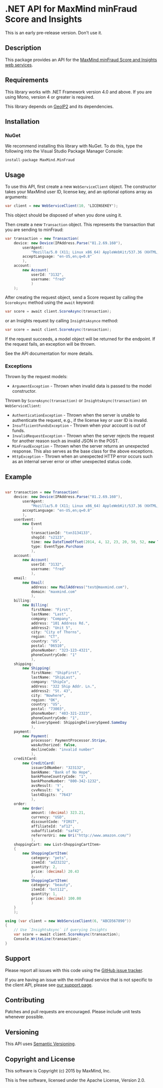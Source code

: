 # .NET API for MaxMind minFraud Score and Insights

This is an early pre-release version. Don't use it.

## Description ##

This package provides an API for the [MaxMind minFraud Score and Insights
web services](http://dev.maxmind.com/minfraud-score-and-insights-api-documentation).

## Requirements ##

This library works with .NET Framework version 4.0 and above. If you are
using Mono, version 4 or greater is required.

This library depends on [GeoIP2](http://www.nuget.org/packages/MaxMind.GeoIP2/)
and its dependencies.

## Installation ##

### NuGet ###

We recommend installing this library with NuGet. To do this, type the
following into the Visual Studio Package Manager Console:

```
install-package MaxMind.MinFraud
```

## Usage ##

To use this API, first create a new `WebServiceClient` object. The constructor
takes your MaxMind user ID, license key, and an optional options array as
arguments:

```csharp
var client = new WebServiceClient(10, 'LICENSEKEY');
```

This object should be disposed of when you done using it.

Then create a new `Transaction` object. This represents the transaction that
you are sending to minFraud:

```csharp
var transaction = new Transaction(
    device: new Device(IPAddress.Parse("81.2.69.160"),
        userAgent:
            "Mozilla/5.0 (X11; Linux x86_64) AppleWebKit/537.36 (KHTML, like Gecko) Chrome/41.0.2272.89 Safari/537.36",
        acceptLanguage: "en-US,en;q=0.8"
        ),
    account:
        new Account(
            userId: "3132",
            username: "fred"
            )
    );
```


After creating the request object, send a Score request by calling the
`ScoreAsync` method using the `await` keyword:

```csharp
var score = await client.ScoreAsync(transaction);
```

or an Insights request by calling `InsightsAsynce` method:

```csharp
var score = await client.ScoreAsync(transaction);
```

If the request succeeds, a model object will be returned for the endpoint. If
the request fails, an exception will be thrown.

See the API documentation for more details.

### Exceptions ###

Thrown by the request models:

* `ArgumentException` - Thrown when invalid data is passed to the model
  constructor.

Thrown by `ScoreAsync(transaction)` or `InsightsAsync(transaction)` on
`WebServiceClient`:

* `AuthenticationException` - Thrown when the server is unable to authenticate
  the request, e.g., if the license key or user ID is invalid.
* `InsufficientFundsException` - Thrown when your account is out of funds.
* `InvalidRequestException` -  Thrown when the server rejects the request for
  another reason such as invalid JSON in the POST.
* `MinFraudException` - Thrown when the server returns an unexpected response.
  This also serves as the base class for the above exceptions.
* `HttpException` - Thrown when an unexpected HTTP error occurs such as an
  internal server error or other unexpected status code.

## Example

```csharp

var transaction = new Transaction(
    device: new Device(IPAddress.Parse("81.2.69.160"),
        userAgent:
            "Mozilla/5.0 (X11; Linux x86_64) AppleWebKit/537.36 (KHTML, like Gecko) Chrome/41.0.2272.89 Safari/537.36",
        acceptLanguage: "en-US,en;q=0.8"
        ),
    userEvent:
        new Event
            (
            transactionId: "txn3134133",
            shopId: "s2123",
            time: new DateTimeOffset(2014, 4, 12, 23, 20, 50, 52, new TimeSpan(0)),
            type: EventType.Purchase
            ),
    account:
        new Account(
            userId: "3132",
            username: "fred"
            ),
    email:
        new Email(
            address: new MailAddress("test@maxmind.com"),
            domain: "maxmind.com"
            ),
    billing:
        new Billing(
            firstName: "First",
            lastName: "Last",
            company: "Company",
            address: "101 Address Rd.",
            address2: "Unit 5",
            city: "City of Thorns",
            region: "CT",
            country: "US",
            postal: "06510",
            phoneNumber: "323-123-4321",
            phoneCountryCode: "1"
            ),
    shipping:
        new Shipping(
            firstName: "ShipFirst",
            lastName: "ShipLast",
            company: "ShipCo",
            address: "322 Ship Addr. Ln.",
            address2: "St. 43",
            city: "Nowhere",
            region: "OK",
            country: "US",
            postal: "73003",
            phoneNumber: "403-321-2323",
            phoneCountryCode: "1",
            deliverySpeed: ShippingDeliverySpeed.SameDay
            ),
    payment:
        new Payment(
            processor: PaymentProcessor.Stripe,
            wasAuthorized: false,
            declineCode: "invalid number"
            ),
    creditCard:
        new CreditCard(
            issuerIdNumber: "323132",
            bankName: "Bank of No Hope",
            bankPhoneCountryCode: "1",
            bankPhoneNumber: "800-342-1232",
            avsResult: 'Y',
            cvvResult: 'N',
            last4Digits: "7643"
            ),
    order:
        new Order(
            amount: (decimal) 323.21,
            currency: "USD",
            discountCode: "FIRST",
            affiliateId: "af12",
            subaffiliateId: "saf42",
            referrerUri: new Uri("http://www.amazon.com/")
            ),
    shoppingCart: new List<ShoppingCartItem>
    {
        new ShoppingCartItem(
            category: "pets",
            itemId: "ad23232",
            quantity: 2,
            price: (decimal) 20.43
            ),
        new ShoppingCartItem(
            category: "beauty",
            itemId: "bst112",
            quantity: 1,
            price: (decimal) 100.00
            )
    }
    );

using (var client = new WebServiceClient(6, "ABCD567890"))
{
    // Use `InsightsAsync` if querying Insights
    var score = await client.ScoreAsync(transaction);
    Console.WriteLine(transaction);
}
```

## Support ##

Please report all issues with this code using the
[GitHub issue tracker](https://github.com/maxmind/minfraud-api-dotnet/issues).

If you are having an issue with the minFraud service that is not specific
to the client API, please see
[our support page](http://www.maxmind.com/en/support).

## Contributing ##

Patches and pull requests are encouraged. Please include unit tests whenever
possible.

## Versioning ##

This API uses [Semantic Versioning](http://semver.org/).

## Copyright and License ##

This software is Copyright (c) 2015 by MaxMind, Inc.

This is free software, licensed under the Apache License, Version 2.0.
